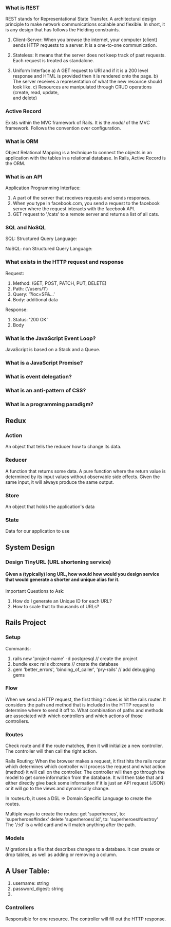 ### What is REST
REST stands for Representational State Transfer.  A architectural design principle to make
network communications scalable and flexible. In short, it is any design
that has follows the Fielding constraints.

1) Client-Server: When you browse the internet, your computer (client) sends
HTTP requests to a server. It is a one-to-one communication.

2) Stateless: It means that the server does not keep track of past requests.  
Each request is treated as standalone.

3) Uniform Interface
   a) A GET request to URI and if it is a 200 level response and HTML is provided
   then it is rendered onto the page.
   b) The server receives a representation of what the new resource should look
   like.
   c) Resources are manipulated through CRUD operations (create, read, update,  
   and delete)

### Active Record

Exists within the MVC framework of Rails. It is the *model* of the MVC framework. Follows the convention over configuration.

### What is ORM

Object Relational Mapping is a technique to connect the objects in an application with the tables in a relational database. In Rails, Active Record is the ORM.

### What is an API

Application Programming Interface:
1) A part of the server that receives requests and sends responses.
2) When you type in facebook.com, you send a request to the facebook server where the request interacts with the facebook API.
3) GET request to '/cats' to a remote server and returns a list of all cats.

### SQL and NoSQL

SQL: Structured Query Language:

NoSQL: non Structured Query Language:

### What exists in the HTTP request and response
Request:
1) Method: (GET, POST, PATCH, PUT, DELETE)
2) Path: ('/users/1')
3) Query: '?loc=SF&...'
4) Body: additional data

Response:
1) Status: '200 OK'
2) Body

### What is the JavaScript Event Loop?

JavaScript is based on a Stack and a Queue.

### What is a JavaScript Promise?

### What is event delegation?

### What is an anti-pattern of CSS?

### What is a programming paradigm?

## Redux

### Action
An object that tells the reducer how to change its data.
### Reducer
A function that returns some data. A pure function where the return value is
determined by its input values without observable side effects. Given the same
input, it will always produce the same output.
### Store
An object that holds the application's data
### State
Data for our application to use

## System Design

### Design TinyURL (URL shortening service)

#### Given a (typically) long URL, how would how would you design service that would generate a shorter and unique alias for it.

Important Questions to Ask:
1) How do I generate an Unique ID for each URL?
2) How to scale that to thousands of URLs?

## Rails Project

### Setup
Commands:
1) rails new 'project-name' -d postgresql // create the project
2) bundle exec rails db:create // create the database
3) gem 'better_errors', 'binding_of_caller', 'pry-rails' // add debugging gems

### Flow
When we send a HTTP request, the first thing it does is hit the rails router.
It considers the path and method that is included in the HTTP request to determine
where to send it off to.  What combination of paths and methods are associated with
which controllers and which actions of those controllers.

### Routes
Check route and if the route matches, then it will initialize a new controller.
The controller will then call the right action.

Rails Routing:
When the browser makes a request, it first hits the rails router which determines
which controller will process the request and what action (method) it will call
on the controller. The controller will then go through the model to get some
information from the database. It will then take that and either directly give
back some information if it is just an API request (JSON) or it will go to the
views and dynamically change.

In routes.rb, it uses a DSL => Domain Specific Language to create the routes.

Multiple ways to create the routes:
get 'superheroes', to: 'superheroes#index'
delete 'superheroes/:id', to: 'superheroes#destroy'
The '/:id' is a wild card and will match anything after the path.

### Models

Migrations is a file that describes changes to a database.  It can create or drop tables,
as well as adding or removing a column.

A User Table:
-------------
1) username: string
2) password_digest: string
3) 

### Controllers
Responsible for one resource. The controller will fill out the HTTP response.
